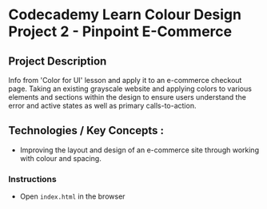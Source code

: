 # Codecademy Learn Colour Design Project 2 - Pinpoint E-Commerce
## Project Description
Info from 'Color for UI' lesson and apply it to an e-commerce checkout page. Taking an existing grayscale website and applying colors to various elements and sections within the design to ensure users understand the error and active states as well as primary calls-to-action.

## Technologies / Key Concepts :
- Improving the layout and design of an e-commerce site through working with colour and spacing.
### Instructions
- Open `index.html` in the browser

